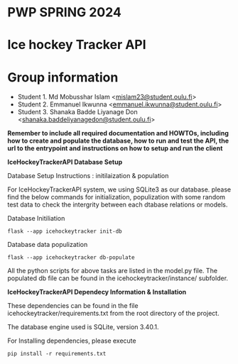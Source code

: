 # PWP SPRING 2024

# Ice hockey Tracker API

# Group information

* Student 1. Md Mobusshar Islam \<mislam23@student.oulu.fi\>
* Student 2. Emmanuel Ikwunna \<emmanuel.ikwunna@student.oulu.fi\>
* Student 3. Shanaka Badde Liyanage Don \<shanaka.baddeliyanagedon@student.oulu.fi\>

__Remember to include all required documentation and HOWTOs, including how to create and populate the database, how to run and test the API, the url to the entrypoint and instructions on how to setup and run the client__




**IceHockeyTrackerAPI Database Setup**


Database Setup Instructions : initilaization & population

For IceHockeyTrackerAPI system, we using SQLite3 as our database. please find the below commands for initialization, populization with some random test data to check the intergrity 
between each dtabase relations or models. 


Database Initiliation

	flask --app icehockeytracker init-db


Database data populization 


	flask --app icehockeytracker db-populate
	

All the python scripts for above tasks are listed in the model.py file. The populated db file can be found in the icehockeytracker/instance/ subfolder.




**IceHockeyTrackerAPI Dependecy Information & Installation**


These dependencies can be found in the file icehockeytracker/requirements.txt from the root directory of the project.


The database engine used is SQLite, version 3.40.1.


For Installing dependencies, please execute

	pip install -r requirements.txt

